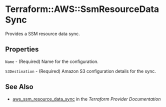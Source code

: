 # Terraform::AWS::SsmResourceDataSync

Provides a SSM resource data sync.

## Properties

`Name` - (Required) Name for the configuration.

`S3Destination` - (Required) Amazon S3 configuration details for the sync.


## See Also

* [aws_ssm_resource_data_sync](https://www.terraform.io/docs/providers/aws/r/ssm_resource_data_sync.html) in the _Terraform Provider Documentation_